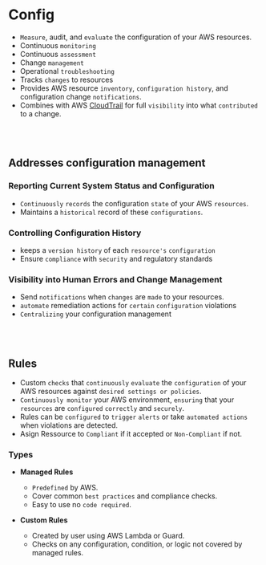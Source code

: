 # Config

* `Measure`, audit, and `evaluate` the configuration of your AWS resources.
* Continuous `monitoring`
* Continuous `assessment`
* Change `management`
* Operational `troubleshooting`
* Tracks `changes` to resources
* Provides AWS resource `inventory`, `configuration history`, and configuration change `notifications`.
* Combines with AWS [CloudTrail](../Monitoring/CloudTrail.md) for full `visibility` into what `contributed` to a change.

<br/><br>

## Addresses configuration management
### Reporting Current System Status and Configuration
* `Continuously` `records` the configuration `state` of your AWS `resources`.
* Maintains a `historical` record of these `configurations`.

### Controlling Configuration History
* keeps a `version history` of each `resource's` `configuration`
* Ensure `compliance` with `security` and regulatory standards

### Visibility into Human Errors and Change Management
* Send `notifications` when `changes` are `made` to your resources.
* `automate` remediation actions for `certain` `configuration` violations
* `Centralizing` your configuration management

<br/><br/>

## Rules
* Custom `checks` that `continuously` `evaluate` the `configuration` of your AWS resources against `desired settings or policies`.
* `Continuously monitor` your AWS environment, `ensuring` that your `resources` are `configured` `correctly` and `securely`.
* Rules can be `configured` to `trigger` `alerts` or take `automated actions` when violations are detected.
* Asign Ressource to `Compliant` if it accepted or `Non-Compliant` if not.

### Types
* **Managed Rules**
    * `Predefined` by AWS.
    * Cover common `best practices` and compliance checks.
    * Easy to use no `code required`.

* **Custom Rules**
    * Created by user using AWS Lambda or Guard.
    * Checks on any configuration, condition, or logic not covered by managed rules.